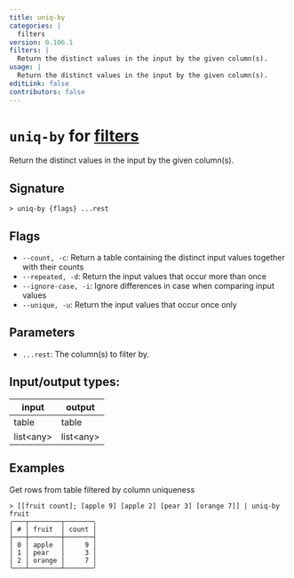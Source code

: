 ```yaml
---
title: uniq-by
categories: |
  filters
version: 0.106.1
filters: |
  Return the distinct values in the input by the given column(s).
usage: |
  Return the distinct values in the input by the given column(s).
editLink: false
contributors: false
---
```

<!-- This file is automatically generated. Please edit the command in https://github.com/nushell/nushell instead. -->

# `uniq-by` for [filters](/commands/categories/filters.md)

<div class='command-title'>Return the distinct values in the input by the given column(s).</div>

## Signature

```> uniq-by {flags} ...rest```

## Flags

 -  `--count, -c`: Return a table containing the distinct input values together with their counts
 -  `--repeated, -d`: Return the input values that occur more than once
 -  `--ignore-case, -i`: Ignore differences in case when comparing input values
 -  `--unique, -u`: Return the input values that occur once only

## Parameters

 -  `...rest`: The column(s) to filter by.


## Input/output types:

| input     | output    |
| --------- | --------- |
| table     | table     |
| list&lt;any&gt; | list&lt;any&gt; |
## Examples

Get rows from table filtered by column uniqueness
```nu
> [[fruit count]; [apple 9] [apple 2] [pear 3] [orange 7]] | uniq-by fruit
╭───┬────────┬───────╮
│ # │ fruit  │ count │
├───┼────────┼───────┤
│ 0 │ apple  │     9 │
│ 1 │ pear   │     3 │
│ 2 │ orange │     7 │
╰───┴────────┴───────╯

```
